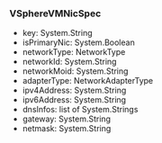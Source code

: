 ### VSphereVMNicSpec
- key: System.String
- isPrimaryNic: System.Boolean
- networkType: NetworkType
- networkId: System.String
- networkMoid: System.String
- adapterType: NetworkAdapterType
- ipv4Address: System.String
- ipv6Address: System.String
- dnsInfos: list of System.Strings
- gateway: System.String
- netmask: System.String
